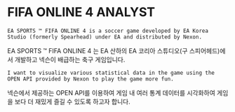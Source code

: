 # FIFA ONLINE 4 ANALYST

```
EA SPORTS ™ FIFA ONLINE 4 is a soccer game developed by EA Korea Studio (formerly Spearhead) under EA and distributed by Nexon.
```

EA SPORTS ™ FIFA ONLINE 4 는 EA 산하의 EA 코리아 스튜디오(구 스피어헤드)에서 개발하고 넥슨이 배급하는 축구 게임입니다.

```
I want to visualize various statistical data in the game using the OPEN API provided by Nexon to play the game more fun.
```

넥슨에서 제공하는 OPEN API를 이용하여 게임 내 여러 통계 데이터를 시각화하여 게임을 보다 더 재밌게 즐길 수 있도록 하고자 합니다.
